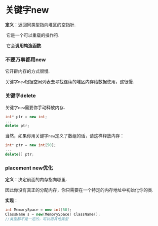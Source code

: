 # 关键字new

**定义**：返回同类型指向堆区的空指针.

​			它是一个可以重载的操作符.

​			它会**调用构造函数**.



### 不要万事都用new

它开辟内存的方式很慢.

关键字`new`根据空闲列表去寻找连续的堆区内存给数据使用，这很慢.



### 关键字delete

关键字`new`需要你手动释放内存.

```cpp
int* ptr = new int;
...
delete ptr;
```

当然，如果你用关键字`new`定义了数组的话，请这样释放内存：

```cpp
int* ptr = new int[50];
...
delete[] ptr;
```



### placement new优化

**定义**：决定前面的内存指向哪里.

​			因此你没有真正的分配内存，你只需要在一个特定的内存地址中初始化你的类.

**实现**：

```cpp
int MemorySpace = new int[50];
ClassName s = new(MemorySpace) ClassName();
//类型都不是一定的，可以用其他类型
```
